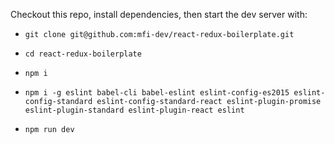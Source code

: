 Checkout this repo, install dependencies, then start the dev server with:

  - `git clone git@github.com:mfi-dev/react-redux-boilerplate.git`

  - `cd react-redux-boilerplate`

  - `npm i`

  - `npm i -g eslint babel-cli babel-eslint
   eslint-config-es2015 eslint-config-standard eslint-config-standard-react eslint-plugin-promise eslint-plugin-standard eslint-plugin-react eslint`
  - `npm run dev`

